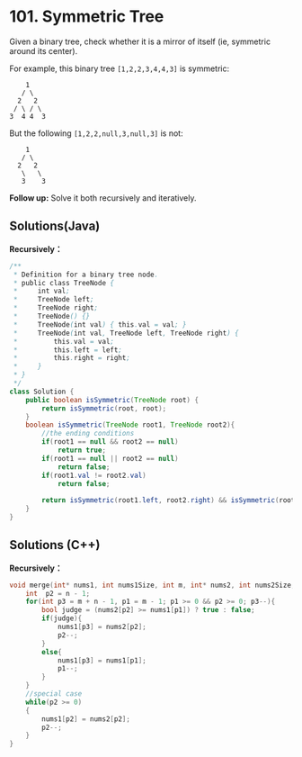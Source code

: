 # 101. Symmetric Tree

Given a binary tree, check whether it is a mirror of itself (ie, symmetric around its center).

For example, this binary tree `[1,2,2,3,4,4,3]` is symmetric:

```
    1
   / \
  2   2
 / \ / \
3  4 4  3
```

But the following `[1,2,2,null,3,null,3]` is not:

```
    1
   / \
  2   2
   \   \
   3    3
```

**Follow up:** Solve it both recursively and iteratively.



## Solutions(Java)

**Recursively：**

```java
/**
 * Definition for a binary tree node.
 * public class TreeNode {
 *     int val;
 *     TreeNode left;
 *     TreeNode right;
 *     TreeNode() {}
 *     TreeNode(int val) { this.val = val; }
 *     TreeNode(int val, TreeNode left, TreeNode right) {
 *         this.val = val;
 *         this.left = left;
 *         this.right = right;
 *     }
 * }
 */
class Solution {
    public boolean isSymmetric(TreeNode root) {
        return isSymmetric(root, root);
    }
    boolean isSymmetric(TreeNode root1, TreeNode root2){
        //the ending conditions
        if(root1 == null && root2 == null)
            return true;
        if(root1 == null || root2 == null)
            return false;
        if(root1.val != root2.val)
            return false;
        
        return isSymmetric(root1.left, root2.right) && isSymmetric(root1.right, root2.left);
    }
}
```



## Solutions (C++)

**Recursively：**

```c
void merge(int* nums1, int nums1Size, int m, int* nums2, int nums2Size, int n){
    int  p2 = n - 1;
    for(int p3 = m + n - 1, p1 = m - 1; p1 >= 0 && p2 >= 0; p3--){
        bool judge = (nums2[p2] >= nums1[p1]) ? true : false; 
        if(judge){
            nums1[p3] = nums2[p2];
            p2--;
        }
        else{
            nums1[p3] = nums1[p1];
            p1--;
        }
    }
    //special case
    while(p2 >= 0)
    {
        nums1[p2] = nums2[p2];
        p2--;
    }
}
```



